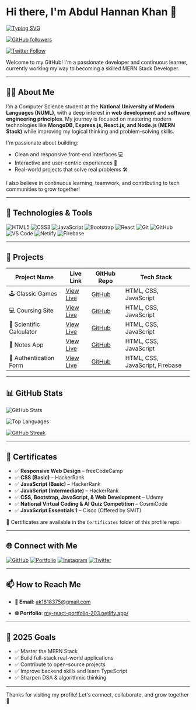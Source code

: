 # Hi there, I'm Abdul Hannan Khan 👋

[![Typing SVG](https://readme-typing-svg.demolab.com/?lines=A+Front-End+Developer;A+JavaScript+Enthusiast;MERN+Stack+Learner;A+Clean+Coder&width=500&height=60&font=Fira%20Code&pause=1000&color=36BCF7&vCenter=true&size=28)](https://github.com/Hannankhan203)

[![GitHub followers](https://img.shields.io/github/followers/Hannankhan203?label=Follow&style=social)](https://github.com/Hannankhan203)

<!-- [![LinkedIn](https://img.shields.io/badge/LinkedIn-Follow-blue?logo=linkedin&style=social)](https://www.linkedin.com/in/abdul-hannan-khan-bab1a7361/) -->

[![Twitter Follow](https://img.shields.io/twitter/follow/Hannankhan203?style=social)](https://x.com/Hannankhan203)


Welcome to my GitHub! I'm a passionate developer and continuous learner, currently working my way to becoming a skilled MERN Stack Developer.

---

## 👨‍💻 About Me

I’m a Computer Science student at the **National University of Modern Languages (NUML)**, with a deep interest in **web development** and **software engineering principles**. My journey is focused on mastering modern technologies like **MongoDB, Express.js, React.js, and Node.js (MERN Stack)** while improving my logical thinking and problem-solving skills.

I'm passionate about building:
- Clean and responsive front-end interfaces 💻
- Interactive and user-centric experiences 🎯
- Real-world projects that solve real problems 🛠️

I also believe in continuous learning, teamwork, and contributing to tech communities to grow together!

---

## 🔧 Technologies & Tools

![HTML5](https://img.shields.io/badge/-HTML5-E34F26?logo=html5&logoColor=fff)
![CSS3](https://img.shields.io/badge/-CSS3-1572B6?logo=css3&logoColor=fff)
![JavaScript](https://img.shields.io/badge/-JavaScript-F7DF1E?logo=javascript&logoColor=000)
![Bootstrap](https://img.shields.io/badge/-Bootstrap-7952B3?logo=bootstrap&logoColor=fff)
![React](https://img.shields.io/badge/-React-61DAFB?logo=react&logoColor=000)
![Git](https://img.shields.io/badge/-Git-F05032?logo=git&logoColor=fff)
![GitHub](https://img.shields.io/badge/-GitHub-181717?logo=github&logoColor=fff)
![VS Code](https://img.shields.io/badge/-VS%20Code-007ACC?logo=visual-studio-code&logoColor=fff)
![Netlify](https://img.shields.io/badge/-Netlify-00C7B7?logo=netlify&logoColor=white)
![Firebase](https://img.shields.io/badge/-Firebase-FFCA28?logo=firebase&logoColor=000)
<!-- ![Node.js](https://img.shields.io/badge/-Node.js-339933?logo=node.js&logoColor=fff) -->
<!-- [![Bitbucket](https://img.shields.io/badge/Bitbucket-Visit-0052CC?logo=bitbucket&logoColor=white)](https://bitbucket.org/yourusername/) -->

---

## 📘 Projects

| Project Name              | Live Link                                                       | GitHub Repo                                             | Tech Stack                       |
|---------------------------|-----------------------------------------------------------------|---------------------------------------------------------|----------------------------------|
| 🕹️ Classic Games         | [View Live](https://hannankhan203.github.io/Classic-Games/)      | [GitHub](https://github.com/Hannankhan203/Games)         | HTML, CSS, JavaScript            |
| 💻 Coursing Site          | [View Live](https://hannankhan203.github.io/Coursing-Site/)      | [GitHub](https://github.com/Hannankhan203/Coursing-Site) | HTML, CSS, JavaScript            |
| 🧮 Scientific Calculator  | [View Live](https://hannankhan203.github.io/Scientific-Calculator/) | [GitHub](https://github.com/Hannankhan203/Scientific-Calculator) | HTML, CSS, JavaScript     |
| 📓 Notes App              | [View Live](https://hannankhan203.github.io/Notes/)              | [GitHub](https://github.com/Hannankhan203/Notes)         | HTML, CSS, JavaScript            |
| 🔐 Authentication Form   | [View Live](https://authentication-form-203.netlify.app/)        | [GitHub](https://github.com/Hannankhan203/Authentication-Form.git) | HTML, CSS, JavaScript, Firebase  |

---

## 📊 GitHub Stats

![GitHub Stats](https://github-readme-stats.vercel.app/api?username=Hannankhan203&show_icons=true&theme=default)

![Top Languages](https://github-readme-stats.vercel.app/api/top-langs/?username=Hannankhan203&layout=compact&theme=default)

[![GitHub Streak](https://github-readme-streak-stats.herokuapp.com/?user=Hannankhan203&theme=default)](https://git.io/streak-stats)

<!-- [![trophy](https://github-profile-trophy.vercel.app/?username=Hannankhan203&theme=algolia)](https://github.com/ryo-ma/github-profile-trophy) -->

<!-- ![Profile Views](https://komarev.com/ghpvc/?username=Hannankhan203&label=Profile%20views&color=0e75b6&style=flat) -->


---

## 🏅 Certificates

- ✅ **Responsive Web Design** – freeCodeCamp  
- ✅ **CSS (Basic)** – HackerRank  
- ✅ **JavaScript (Basic)** – HackerRank  
- ✅ **JavaScript (Intermediate)** – HackerRank  
- ✅ **CSS, Bootstrap, JavaScript, & Web Development** – Udemy  
- ✅ **National Virtual Coding & AI Quiz Competition** – CosmiCode  
- ✅ **JavaScript Essentials 1** – Cisco (Offered by SMIT)

📁 Certificates are available in the `Certificates` folder of this profile repo.

---

## 🌐 Connect with Me

<!-- [![LinkedIn](https://img.shields.io/badge/-LinkedIn-blue?logo=linkedin&logoColor=white)](https://www.linkedin.com/in/abdul-hannan-khan-bab1a7361/) -->
[![GitHub](https://img.shields.io/badge/-GitHub-181717?logo=github&logoColor=white)](https://github.com/Hannankhan203)
[![Portfolio](https://img.shields.io/badge/-Portfolio-000?logo=firefox&logoColor=white)](https://my-react-portfolio-203.netlify.app/)
[![Instagram](https://img.shields.io/badge/-Instagram-E4405F?logo=instagram&logoColor=white)](https://www.instagram.com/hannan.dev/)
[![Twitter](https://img.shields.io/badge/-Twitter-1DA1F2?logo=twitter&logoColor=white)](https://x.com/Hannankhan203)

---

## 📫 How to Reach Me

- **📧 Email**: ak1818375@gmail.com  
<!-- - **💼 LinkedIn**: [linkedin.com/in/abdul-hannan-khan-16b358358](https://www.linkedin.com/in/abdul-hannan-khan-bab1a7361)   -->
- **🌐 Portfolio**: [my-react-portfolio-203.netlify.app/](https://my-react-portfolio-203.netlify.app/)

---

## 🎯 2025 Goals

- ✅ Master the MERN Stack
- ✅ Build full-stack real-world applications
- ✅ Contribute to open-source projects
- ✅ Improve backend skills and learn TypeScript
- ✅ Sharpen DSA & algorithmic thinking

---

Thanks for visiting my profile! Let's connect, collaborate, and grow together 🚀
